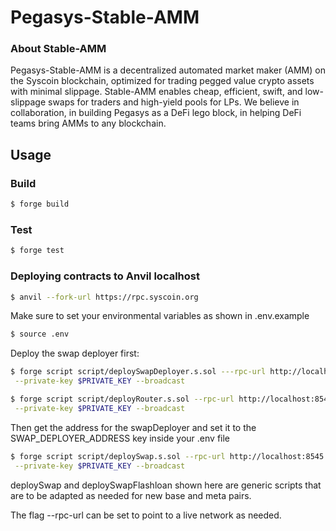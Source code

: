 # Pegasys-Stable-AMM

### About Stable-AMM
Pegasys-Stable-AMM is a decentralized automated market maker (AMM) on the Syscoin blockchain, optimized for trading pegged value crypto assets with minimal slippage. Stable-AMM enables cheap, efficient, swift, and low-slippage swaps for traders and high-yield pools for LPs. We believe in collaboration, in building Pegasys as a DeFi lego block, in helping DeFi teams bring AMMs to any blockchain.

## Usage

### Build

```bash
$ forge build
```

### Test

```bash
$ forge test
```

### Deploying contracts to Anvil localhost 

```bash
$ anvil --fork-url https://rpc.syscoin.org
```
Make sure to set your environmental variables as shown in .env.example

```bash
$ source .env
```
Deploy the swap deployer first:

```bash
$ forge script script/deploySwapDeployer.s.sol ---rpc-url http://localhost:8545 \
 --private-key $PRIVATE_KEY --broadcast
```

```bash
$ forge script script/deployRouter.s.sol --rpc-url http://localhost:8545 \
 --private-key $PRIVATE_KEY --broadcast
```

Then get the address for the swapDeployer and set it to the SWAP_DEPLOYER_ADDRESS key inside your .env file
```bash
$ forge script script/deploySwap.s.sol --rpc-url http://localhost:8545 \
 --private-key $PRIVATE_KEY --broadcast
```
deploySwap and deploySwapFlashloan shown here are generic scripts that are to be adapted as needed for new base and meta pairs.

The flag --rpc-url can be set to point to a live network as needed.

